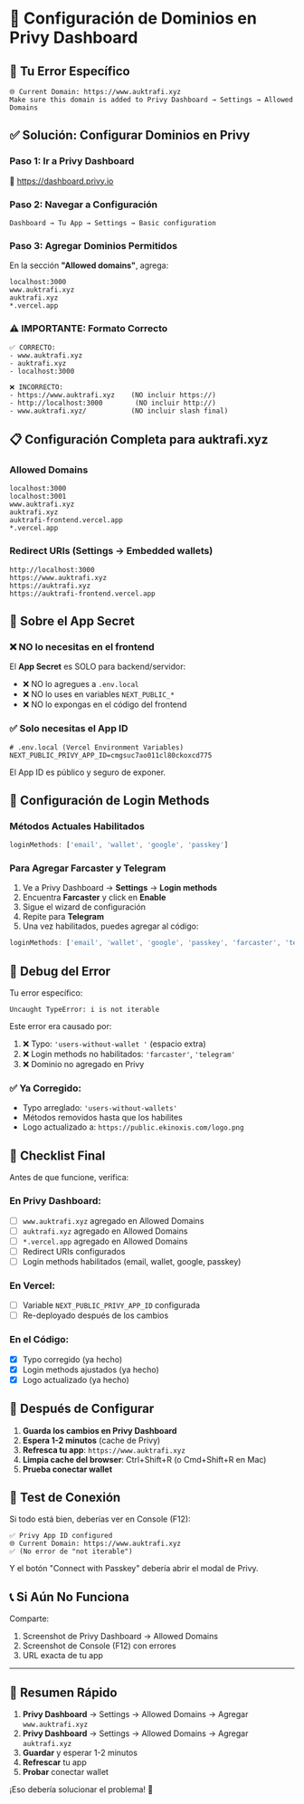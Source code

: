 # 🔐 Configuración de Dominios en Privy Dashboard

## 🎯 Tu Error Específico

```
🌐 Current Domain: https://www.auktrafi.xyz
Make sure this domain is added to Privy Dashboard → Settings → Allowed Domains
```

## ✅ Solución: Configurar Dominios en Privy

### Paso 1: Ir a Privy Dashboard

🔗 https://dashboard.privy.io

### Paso 2: Navegar a Configuración

```
Dashboard → Tu App → Settings → Basic configuration
```

### Paso 3: Agregar Dominios Permitidos

En la sección **"Allowed domains"**, agrega:

```
localhost:3000
www.auktrafi.xyz
auktrafi.xyz
*.vercel.app
```

### ⚠️ IMPORTANTE: Formato Correcto

```
✅ CORRECTO:
- www.auktrafi.xyz
- auktrafi.xyz
- localhost:3000

❌ INCORRECTO:
- https://www.auktrafi.xyz    (NO incluir https://)
- http://localhost:3000        (NO incluir http://)
- www.auktrafi.xyz/           (NO incluir slash final)
```

## 📋 Configuración Completa para auktrafi.xyz

### Allowed Domains
```
localhost:3000
localhost:3001
www.auktrafi.xyz
auktrafi.xyz
auktrafi-frontend.vercel.app
*.vercel.app
```

### Redirect URIs (Settings → Embedded wallets)
```
http://localhost:3000
https://www.auktrafi.xyz
https://auktrafi.xyz
https://auktrafi-frontend.vercel.app
```

## 🔑 Sobre el App Secret

### ❌ NO lo necesitas en el frontend

El **App Secret** es SOLO para backend/servidor:
- ❌ NO lo agregues a `.env.local`
- ❌ NO lo uses en variables `NEXT_PUBLIC_*`
- ❌ NO lo expongas en el código del frontend

### ✅ Solo necesitas el App ID

```env
# .env.local (Vercel Environment Variables)
NEXT_PUBLIC_PRIVY_APP_ID=cmgsuc7ao011cl80ckoxcd775
```

El App ID es público y seguro de exponer.

## 🎨 Configuración de Login Methods

### Métodos Actuales Habilitados
```typescript
loginMethods: ['email', 'wallet', 'google', 'passkey']
```

### Para Agregar Farcaster y Telegram

1. Ve a Privy Dashboard → **Settings** → **Login methods**
2. Encuentra **Farcaster** y click en **Enable**
3. Sigue el wizard de configuración
4. Repite para **Telegram**
5. Una vez habilitados, puedes agregar al código:

```typescript
loginMethods: ['email', 'wallet', 'google', 'passkey', 'farcaster', 'telegram']
```

## 🐛 Debug del Error

Tu error específico:
```
Uncaught TypeError: i is not iterable
```

Este error era causado por:
1. ❌ Typo: `'users-without-wallet '` (espacio extra)
2. ❌ Login methods no habilitados: `'farcaster'`, `'telegram'`
3. ❌ Dominio no agregado en Privy

### ✅ Ya Corregido:
- Typo arreglado: `'users-without-wallets'`
- Métodos removidos hasta que los habilites
- Logo actualizado a: `https://public.ekinoxis.com/logo.png`

## 📝 Checklist Final

Antes de que funcione, verifica:

### En Privy Dashboard:
- [ ] `www.auktrafi.xyz` agregado en Allowed Domains
- [ ] `auktrafi.xyz` agregado en Allowed Domains
- [ ] `*.vercel.app` agregado en Allowed Domains
- [ ] Redirect URIs configurados
- [ ] Login methods habilitados (email, wallet, google, passkey)

### En Vercel:
- [ ] Variable `NEXT_PUBLIC_PRIVY_APP_ID` configurada
- [ ] Re-deployado después de los cambios

### En el Código:
- [x] Typo corregido (ya hecho)
- [x] Login methods ajustados (ya hecho)
- [x] Logo actualizado (ya hecho)

## 🚀 Después de Configurar

1. **Guarda los cambios en Privy Dashboard**
2. **Espera 1-2 minutos** (cache de Privy)
3. **Refresca tu app**: `https://www.auktrafi.xyz`
4. **Limpia cache del browser**: Ctrl+Shift+R (o Cmd+Shift+R en Mac)
5. **Prueba conectar wallet**

## 🎯 Test de Conexión

Si todo está bien, deberías ver en Console (F12):
```
✅ Privy App ID configured
🌐 Current Domain: https://www.auktrafi.xyz
✅ (No error de "not iterable")
```

Y el botón "Connect with Passkey" debería abrir el modal de Privy.

## 📞 Si Aún No Funciona

Comparte:
1. Screenshot de Privy Dashboard → Allowed Domains
2. Screenshot de Console (F12) con errores
3. URL exacta de tu app

---

## 🎉 Resumen Rápido

1. **Privy Dashboard** → Settings → Allowed Domains → Agregar `www.auktrafi.xyz`
2. **Privy Dashboard** → Settings → Allowed Domains → Agregar `auktrafi.xyz`
3. **Guardar** y esperar 1-2 minutos
4. **Refrescar** tu app
5. **Probar** conectar wallet

¡Eso debería solucionar el problema! 🚀

